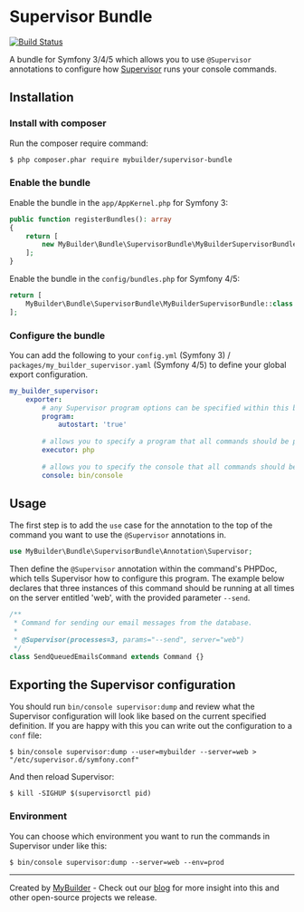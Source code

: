 # Supervisor Bundle

[![Build Status](https://travis-ci.org/mybuilder/supervisor-bundle.svg?branch=master)](https://travis-ci.org/mybuilder/supervisor-bundle)

A bundle for Symfony 3/4/5 which allows you to use `@Supervisor` annotations to configure how [Supervisor](http://supervisord.org/) runs your console commands.

## Installation

### Install with composer

Run the composer require command:

``` bash
$ php composer.phar require mybuilder/supervisor-bundle
```

### Enable the bundle

Enable the bundle in the `app/AppKernel.php` for Symfony 3:

```php
public function registerBundles(): array
{
    return [
        new MyBuilder\Bundle\SupervisorBundle\MyBuilderSupervisorBundle(),
    ];
}
```

Enable the bundle in the `config/bundles.php` for Symfony 4/5:

```php
return [
    MyBuilder\Bundle\SupervisorBundle\MyBuilderSupervisorBundle::class => ['all' => true],
];
```

### Configure the bundle

You can add the following to your `config.yml` (Symfony 3) / `packages/my_builder_supervisor.yaml` (Symfony 4/5) to define your global export configuration.

```yaml
my_builder_supervisor:
    exporter:
        # any Supervisor program options can be specified within this block
        program:
            autostart: 'true'
        
        # allows you to specify a program that all commands should be passed to
        executor: php 
        
        # allows you to specify the console that all commands should be passed to
        console: bin/console
```

## Usage

The first step is to add the `use` case for the annotation to the top of the command you want to use the `@Supervisor` annotations in.

```php
use MyBuilder\Bundle\SupervisorBundle\Annotation\Supervisor;
```

Then define the `@Supervisor` annotation within the command's PHPDoc, which tells Supervisor how to configure this program.
The example below declares that three instances of this command should be running at all times on the server entitled 'web', with the provided parameter `--send`.

```php
/**
 * Command for sending our email messages from the database.
 *
 * @Supervisor(processes=3, params="--send", server="web")
 */
class SendQueuedEmailsCommand extends Command {}
```


## Exporting the Supervisor configuration

You should run `bin/console supervisor:dump` and review what the Supervisor configuration will look like based on the current specified definition.
If you are happy with this you can write out the configuration to a `conf` file:

```
$ bin/console supervisor:dump --user=mybuilder --server=web > "/etc/supervisor.d/symfony.conf"
```

And then reload Supervisor:

```
$ kill -SIGHUP $(supervisorctl pid)
```

### Environment

You can choose which environment you want to run the commands in Supervisor under like this:

```
$ bin/console supervisor:dump --server=web --env=prod
```

---

Created by [MyBuilder](http://www.mybuilder.com/) - Check out our [blog](http://tech.mybuilder.com/) for more insight into this and other open-source projects we release.
